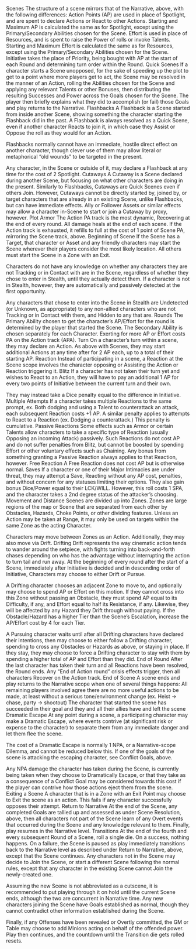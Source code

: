 Scenes
The structure of a scene mirrors that of the Narrative, above, with the following differences:
Action Points (AP) are used in place of Spotlight, and are spent to declare Actions or React to other Actions. Starting and Maximum AP is calculated the same as for Spotlight, except using the Primary/Secondary Abilities chosen for the Scene.
Effort is used in place of Resources, and is spent to raise the Power of rolls or invoke Talents. Starting and Maximum Effort is calculated the same as for Resources, except using the Primary/Secondary Abilities chosen for the Scene.
Initiative takes the place of Priority, being bought with AP at the start of each Round and determining turn order within the Round.
Quick Scenes
If a character starts a Scene unopposed, for the sake of speeding up the plot to get to a point where more players get to act, the Scene may be resolved in the manner of an Action, rolling the Abilities chosen for the Scene and applying any relevant Talents or other Bonuses, then distributing the resulting Successes and Power across the Goals chosen for the Scene. The player then briefly explains what they did to accomplish (or fail) those Goals and play returns to the Narrative.
Flashbacks
A Flashback is a Scene started from inside another Scene, showing something the character starting the Flashback did in the past. A Flashback is always resolved as a Quick Scene, even if another character Reacts to join it, in which case they Assist or Oppose the roll as they would for an Action.

Flashbacks normally cannot have an immediate, hostile direct effect on another character, though clever use of them may allow literal or metaphorical “old wounds” to be targeted in the present.

Any character, in the Scene or outside of it, may declare a Flashback at any time for the cost of 2 Spotlight.
Cutaways
A Cutaway is a Scene declared during another Scene, but focusing on what other characters are doing in the present. Similarly to Flashbacks, Cutaways are Quick Scenes even if others Join. However, Cutaways cannot be directly started by, joined by, or target characters that are already in an existing Scene, unlike Flashbacks, but can have immediate effects. Ally or Follower Assets or similar effects may allow a character in-Scene to start or join a Cutaway by proxy, however.
Plot Armor
The Action PA track is the most dynamic, Recovering at the end of every round. All damage heals at the end of each scene. If the Action track is exhausted, it refills to full at the cost of 1 point of Scene PA, mirroring the Scene track, above.
Beginning of Scene
If the Scene has a Target, that character or Asset and any friendly characters may start the Scene wherever their players consider the most likely location. All others must start the Scene in a Zone with an Exit.

Characters do not have any knowledge on whether any characters they are not Tracking or in Contact with are in the Scene, regardless of whether they chose to enter in Stealth, until they actually detect them. If a character is not in Stealth, however, they are automatically and passively detected at the first opportunity.

Any characters that chose to enter into the Scene in Stealth are Undetected (or Unknown, as appropriate) to any non-allied characters who are not Tracking or in Contact with them, and Hidden to any that are.
Rounds
The Primary Ability chosen to get the character’s AP/Effort for the round is determined by the player that started the Scene. The Secondary Ability is chosen separately for each Character. Exerting for more AP or Effort costs PA on the Action track (APA).
Turn
On a character’s turn within a scene, they may declare an Action. As above with Scenes, they may start additional Actions at any time after for 2 AP each, up to a total of their starting AP.
Reaction
Instead of participating in a scene, a Reaction at the Scene scope involves the character opposing or Assisting the Action or Reaction triggering it.
Blitz
If a character has not taken their turn yet and wishes to React to an Action, they will have to pay an additional 1 AP for every two points of Initiative between the current turn and their own.

They may instead take a Dice penalty equal to the difference in Initiative.
Multiple Attempts
If a character takes multiple Reactions to the same prompt, ex. Both dodging and using a Talent to counterattack an attack, each subsequent Reaction costs +1 AP. A similar penalty applies to attempts to React to a Reaction (ex. Dodging a counterattack.) This penalty is cumulative.
Passive Reactions
Some effects such as Armor or certain Talents allow characters to take a specific type of Reaction (usually Opposing an incoming Attack) passively. Such Reactions do not cost AP and do not suffer penalties from Blitz, but cannot be boosted by spending Effort or other voluntary effects such as Chaining. Any bonus from something granting a Passive Reaction always applies to that Reaction, however.
Free Reaction
A Free Reaction does not cost AP but is otherwise normal.
Saves
If a character or one of their Major Intimacies are under threat, they may attempt a Save, Reacting without any AP cost, penalties, and without concern for any statuses limiting their options. They also gain bonus Dice/Power equal to their LCK/WILL. However, this roll costs 1 SPA, and the character takes a 2nd degree status of the attacker’s choosing.
Movement and Distance
Scenes are divided up into Zones. Zones are large regions of the map or Scene that are separated from each other by Obstacles, Hazards, Choke Points, or other dividing features. Unless an Action may be taken at Range, it may only be used on targets within the same Zone as the acting Character. 

Characters may move between Zones as an Action. Additionally, they may also move via Drift.
Drifting
Drift represents the way cinematic action tends to wander around the setpiece, with fights turning into back-and-forth chases depending on who has the advantage without interrupting the action to turn tail and run away. At the beginning of every round after the start of a Scene, immediately after Initiative is decided and in descending order of Initiative, Characters may choose to either Drift or Pursue.

A Drifting character chooses an adjacent Zone to move to, and optionally may choose to spend AP or Effort on this motion. If they cannot cross into this Zone without passing an Obstacle, they must spend AP equal to its Difficulty, if any, and Effort equal to half its Resistance, if any. Likewise, they will be affected by any Hazard they Drift through without paying. If the Obstacle/Hazard has a higher Tier than the Scene’s Escalation, increase the AP/Effort cost by 4 for each Tier.

A Pursuing character waits until after all Drifting characters have declared their intentions, then may choose to either follow a Drifting character, spending to cross any Obstacles or Hazards as above, or staying in place. If they stay, they may choose to force a Drifting character to stay with them by spending a higher total of AP and Effort than they did.
End of Round
After the last character has taken their turn and all Reactions have been resolved, the Round ends. Any “End of Action round” crisis effects trigger, then all characters Recover on the Action track.
End of Scene
A scene ends and play returns to the Narrative scope when one of several things happens:
All remaining players involved agree there are no more useful actions to be made, at least without a serious tone/environment change (ex. Heist → chase, party → shootout)
The character that started the scene has succeeded in their goal and they and all their allies have and left the scene
Dramatic Escape
At any point during a scene, a participating character may make a Dramatic Escape, where events contrive (at significant risk or expense to the character) to separate them from any immediate danger and let them flee the scene.

The cost of a Dramatic Escape is normally 1 NPA, or a Narrative-scope Dilemma, and cannot be reduced below this. If one of the goals of the scene is attacking the escaping character, see Conflict Goals, above.

Any NPA damage the character has taken during the Scene, is currently being taken when they choose to Dramatically Escape, or that they take as a consequence of a Conflict Goal may be considered towards this cost if the player can contrive how those actions eject them from the scene.
Exiting a Scene
A character that is in a Zone with an Exit Point may choose to Exit the scene as an action. This fails if any character successfully opposes their attempt.
Return to Narrative
At the end of the Scene, any completed Goals are tallied up and assessed as under Scene Resolution, above, then all characters not part of the Scene learn of any Overt events that occurred during the Scene and any knowledge relevant to them. Finally, play resumes in the Narrative level.
Transitions
At the end of the fourth and every subsequent Round of a Scene, roll a single die. On a success, nothing happens. On a failure, the Scene is paused as play immediately transitions back to the Narrative level as described under Return to Narrative, above, except that the Scene continues. Any characters not in the Scene may decide to Join the Scene, or start a different Scene following the normal rules, except that any character in the existing Scene cannot Join the newly-created one.

Assuming the new Scene is not abbreviated as a cutscene, it is recommended to put playing through it on hold until the current Scene ends, although the two are concurrent in Narrative time. Any new characters joining the Scene have Goals established as normal, though they cannot contradict other information established during the Scene.

Finally, if any Offenses have been revealed or Overtly committed, the GM or Table may choose to add Minions acting on behalf of the offended power. Play then continues, and the countdown until the Transition die gets rolled resets.
